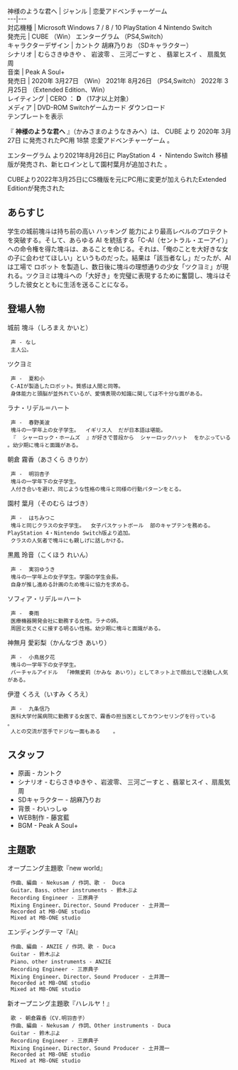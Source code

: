 神様のような君へ  |  ジャンル  |  恋愛アドベンチャーゲーム   
---|---  
対応機種  |  Microsoft Windows  7  /  8  /  10  PlayStation 4  Nintendo Switch   
発売元  |  CUBE  （Win）  エンターグラム  （PS4,Switch）   
キャラクターデザイン  |  カントク  胡麻乃りお  （SDキャラクター）   
シナリオ  |  むらさきゆきや  、  岩波零  、  三河ごーすと  、  翡翠ヒスイ  、  扇風気周   
音楽  |  Peak A Soul+   
発売日  |  2020年  3月27日  （Win）  2021年  8月26日  （PS4,Switch）  2022年  3月25日  （Extended Edition、Win）   
レイティング  |  CERO  ：  **D** （17才以上対象）   
メディア  |  DVD-ROM  Switchゲームカード  ダウンロード   
テンプレートを表示  
  
『 **神様のような君へ** 』（かみさまのようなきみへ）は、  CUBE  より  2020年  3月27日  に発売されたPC用  18禁
恋愛アドベンチャーゲーム  。

エンターグラム  より2021年8月26日に  PlayStation 4  ・  Nintendo Switch
移植版が発売され、新ヒロインとして園村葉月が追加された    。

CUBEより2022年3月25日にCS機版を元にPC用に変更が加えられたExtended Editionが発売された  

##  あらすじ  

学生の城前塊斗は持ち前の高い  ハッキング  能力により最高レベルのプロテクトを突破する。そして、あらゆる  AI
を統括する「C-AI（セントラル・エーアイ）」への命令権を得た塊斗は、あることを命じる。それは、「俺のことを大好きな女の子に会わせてほしい」というものだった。結果は「該当者なし」だったが、AIは工場で
ロボット
を製造し、数日後に塊斗の理想通りの少女「ツクヨミ」が現れる。ツクヨミは塊斗への「大好き」を完璧に表現するために奮闘し、塊斗はそうした彼女とともに生活を送ることになる。

##  登場人物  

城前 塊斗（しろまえ かいと）

     声 - なし 
     主人公。 
ツクヨミ

     声 -  夏和小 
     C-AIが製造したロボット。質感は人間と同等。 
     身体能力と頭脳が並外れているが、愛情表現の知識に関しては不十分な面がある。 
ラナ・リデル＝ハート

     声 -  春野美波 
     塊斗の一学年上の女子学生。  イギリス人  だが日本語は堪能。 
     『  シャーロック・ホームズ  』が好きで普段から  シャーロックハット  をかぶっている    。幼少期に塊斗と面識がある。 
朝倉 霧香（あさくら きりか）

     声 -  明羽杏子 
     塊斗の一学年下の女子学生。 
     人付き合いを避け、同じような性格の塊斗と同様の行動パターンをとる。 
園村 葉月（そのむら はづき）

     声 -  はちみつこ 
     塊斗と同じクラスの女子学生。  女子バスケットボール  部のキャプテンを務める。PlayStation 4・Nintendo Switch版より追加。 
     クラスの人気者で塊斗にも親しげに話しかける。 
黒鳳 玲音（こくほう れいん）

     声 -  実羽ゆうき 
     塊斗の一学年上の女子学生。学園の学生会長。 
     自身が推し進める計画のため塊斗に協力を求める。 
ソフィア・リデル＝ハート

     声 -  奏雨 
     医療機器開発会社に勤務する女性。ラナの姉。 
     周囲と気さくに接する明るい性格。幼少期に塊斗と面識がある。 
神無月 愛彩梨（かんなづき あいり）

     声 -  小鳥居夕花 
     塊斗の一学年下の女子学生。 
     バーチャルアイドル  「神無愛莉（かみな あいり）」としてネット上で顔出しで活動し人気がある。 
伊澄 くろえ（いすみ くろえ）

     声 -  九条信乃 
     医科大学付属病院に勤務する女医で、霧香の担当医としてカウンセリングを行っている    。 
     人との交流が苦手でドジな一面もある    。 

##  スタッフ  

  * 原画 -  カントク 
  * シナリオ -  むらさきゆきや  、岩波零、  三河ごーすと  、翡翠ヒスイ    、扇風気周   
  * SDキャラクター - 胡麻乃りお 
  * 背景 - わいっしゅ 
  * WEB制作 - 藤宮藍 
  * BGM - Peak A Soul+ 

##  主題歌  

オープニング主題歌『new world』

     作曲、編曲 - Nekusam / 作詞、歌 -  Duca 
     Guitar、Bass、other instruments - 鈴木ぷよ 
     Recording Engineer - 三原典子 
     Mixing Engineer、Director、Sound Producer - 土井潤一 
     Recorded at MB-ONE studio 
     Mixed at MB-ONE studio 

エンディングテーマ『AI』

     作曲、編曲 - ANZIE / 作詞、歌 - Duca 
     Guitar - 鈴木ぷよ 
     Piano、other instruments - ANZIE 
     Recording Engineer - 三原典子 
     Mixing Engineer、Director、Sound Producer - 土井潤一 
     Recorded at MB-ONE studio 
     Mixed at MB-ONE studio 

新オープニング主題歌『ハレルヤ！』  

     歌 - 朝倉霧香（CV.明羽杏子） 
     作曲、編曲 - Nekusam / 作詞、Other instruments - Duca 
     Guitar - 鈴木ぷよ 
     Recording Engineer - 三原典子 
     Mixing Engineer、Director、Sound Producer - 土井潤一 
     Recorded at MB-ONE studio 
     Mixed at MB-ONE studio 

